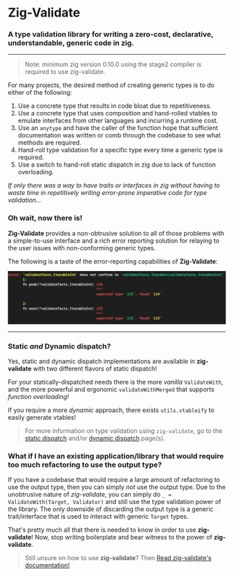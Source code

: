 # Zig-Validate

### A type validation library for writing a zero-cost, declarative, understandable, generic code in zig.

---

> Note: minimum zig version 0.10.0 using the stage2 compiler is required to use zig-validate.

For many projects, the desired method of creating generic types is to do either of the following:

1. Use a concrete type that results in code bloat due to repetitiveness.
2. Use a concrete type that uses composition and hand-rolled vtables to emulate interfaces from other languages and incurring a runtime cost.
3. Use an `anytype` and have the caller of the function hope that sufficient documentation was written or comb through the codebase to see what methods are required.
4. Hand-roll type validation for a specific type every time a generic type is required.
5. Use a switch to hand-roll static dispatch in zig due to lack of function overloading.

*If only there was a way to have traits or interfaces in zig without having to waste time in repetitively writing error-prone imperative code for type validation...*

### Oh wait, __now there is!__

__Zig-Validate__ provides a non-obtrusive solution to all of those problems with a simple-to-use interface and a rich error reporting solution for relaying to the user issues with non-conforming generic types.

The following is a taste of the error-reporting capabilities of **Zig-Validate**:
<p align="center">
<img src="images/error_example.png">
</p>

---

### Static _and_ Dynamic dispatch?
Yes, static and dynamic dispatch implementations are available in __zig-validate__ with two different flavors of static dispatch!

For your statically-dispatched needs there is the more _vanilla_ `ValidateWith`, and the more powerful and ergonomic `validateWithMerged` that supports _function overloading_!

If you require a more _dynamic_ approach, there exists `utils.vtableify` to easily generate vtables!

> For more information on type validation using `zig-validate`, go to the [static dispatch](https://mov-rax.github.io/zig-validate/docs/StaticDispatch.md) and/or [dynamic dispatch](https://mov-rax.github.io/zig-validate/docs/DynamicDispatch.md) page(s).
 

### What if I have an existing application/library that would require too much refactoring to use the output type?

If you have a codebase that would require a large amount of refactoring to use the output type, then you can simply _not_ use the output type. Due to the unobtrusive nature of *zig-validate*, you can simply do `_ = ValidateWith(Target, Validator)` and still use the type validation power of the library. The only downside of discarding the output type is a generic trait/interface that is used to interact with generic `Target` types.

That's pretty much all that there is needed to know in order to use **zig-validate**! Now, stop writing boilerplate and bear witness to the power of **zig-validate**.

> Still unsure on how to use **zig-validate**? Then [Read zig-validate's documentation!](https://mov-rax.github.io/zig-validate/)